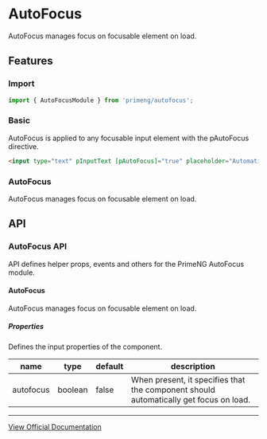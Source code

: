 # AutoFocus

AutoFocus manages focus on focusable element on load.

## Features

### Import

```typescript
import { AutoFocusModule } from 'primeng/autofocus';
```

### Basic

AutoFocus is applied to any focusable input element with the pAutoFocus directive.

```html
<input type="text" pInputText [pAutoFocus]="true" placeholder="Automatically focused" />
```

### AutoFocus

AutoFocus manages focus on focusable element on load.

## API

### AutoFocus API

API defines helper props, events and others for the PrimeNG AutoFocus module.

#### AutoFocus

AutoFocus manages focus on focusable element on load.

##### Properties

Defines the input properties of the component.

| name | type | default | description |
| --- | --- | --- | --- |
| autofocus | boolean | false | When present, it specifies that the component should automatically get focus on load. |

---

[View Official Documentation](https://primeng.org/autofocus)
